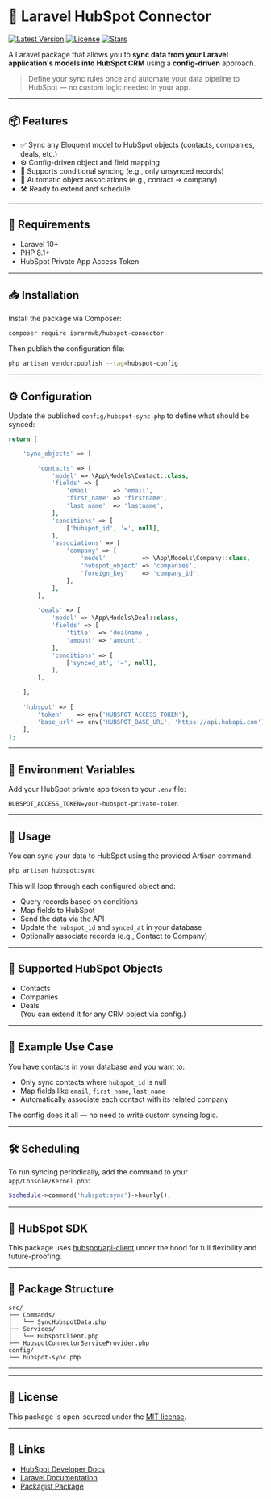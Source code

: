 # 🚀 Laravel HubSpot Connector

[![Latest Version](https://img.shields.io/packagist/v/israrmwb/hubspot-connector?label=version)](https://packagist.org/packages/israrmwb/hubspot-connector)
[![License](https://img.shields.io/github/license/israrmwb/hubspot-connector)](LICENSE)
[![Stars](https://img.shields.io/github/stars/israrmwb/hubspot-connector?style=social)](https://github.com/israrmwb/hubspot-connector)

A Laravel package that allows you to **sync data from your Laravel application's models into HubSpot CRM** using a **config-driven** approach.

> Define your sync rules once and automate your data pipeline to HubSpot — no custom logic needed in your app.

---

## 📦 Features

- ✅ Sync any Eloquent model to HubSpot objects (contacts, companies, deals, etc.)
- ⚙️ Config-driven object and field mapping
- 🔄 Supports conditional syncing (e.g., only unsynced records)
- 🔗 Automatic object associations (e.g., contact → company)
- 🛠️ Ready to extend and schedule

---

## 🧰 Requirements

- Laravel 10+
- PHP 8.1+
- HubSpot Private App Access Token

---

## 📥 Installation

Install the package via Composer:

```bash
composer require israrmwb/hubspot-connector
```

Then publish the configuration file:

```bash
php artisan vendor:publish --tag=hubspot-config
```

---

## ⚙️ Configuration

Update the published `config/hubspot-sync.php` to define what should be synced:

```php
return [

    'sync_objects' => [

        'contacts' => [
            'model' => \App\Models\Contact::class,
            'fields' => [
                'email'      => 'email',
                'first_name' => 'firstname',
                'last_name'  => 'lastname',
            ],
            'conditions' => [
                ['hubspot_id', '=', null],
            ],
            'associations' => [
                'company' => [
                    'model'          => \App\Models\Company::class,
                    'hubspot_object' => 'companies',
                    'foreign_key'    => 'company_id',
                ],
            ],
        ],

        'deals' => [
            'model' => \App\Models\Deal::class,
            'fields' => [
                'title'  => 'dealname',
                'amount' => 'amount',
            ],
            'conditions' => [
                ['synced_at', '=', null],
            ],
        ],

    ],

    'hubspot' => [
        'token'    => env('HUBSPOT_ACCESS_TOKEN'),
        'base_url' => env('HUBSPOT_BASE_URL', 'https://api.hubapi.com'),
    ],
];
```

---

## 🔐 Environment Variables

Add your HubSpot private app token to your `.env` file:

```env
HUBSPOT_ACCESS_TOKEN=your-hubspot-private-token
```

---

## 🚀 Usage

You can sync your data to HubSpot using the provided Artisan command:

```bash
php artisan hubspot:sync
```

This will loop through each configured object and:

- Query records based on conditions
- Map fields to HubSpot
- Send the data via the API
- Update the `hubspot_id` and `synced_at` in your database
- Optionally associate records (e.g., Contact to Company)

---

## 🪩 Supported HubSpot Objects

- Contacts
- Companies
- Deals  
(You can extend it for any CRM object via config.)

---

## 🧪 Example Use Case

You have contacts in your database and you want to:

- Only sync contacts where `hubspot_id` is null
- Map fields like `email`, `first_name`, `last_name`
- Automatically associate each contact with its related company

The config does it all — no need to write custom syncing logic.

---

## 🛠️ Scheduling

To run syncing periodically, add the command to your `app/Console/Kernel.php`:

```php
$schedule->command('hubspot:sync')->hourly();
```

---

## 📡 HubSpot SDK

This package uses [hubspot/api-client](https://github.com/HubSpot/hubspot-api-php) under the hood for full flexibility and future-proofing.

---

## 📆 Package Structure

```
src/
├── Commands/
│   └── SyncHubspotData.php
├── Services/
│   └── HubspotClient.php
├── HubspotConnectorServiceProvider.php
config/
└── hubspot-sync.php
```

---
---

## 📄 License

This package is open-sourced under the [MIT license](LICENSE).

---

## 🔗 Links

- [HubSpot Developer Docs](https://developers.hubspot.com/docs/api/overview)
- [Laravel Documentation](https://laravel.com/docs)
- [Packagist Package](https://packagist.org/packages/israrmwb/hubspot-connector)

